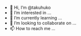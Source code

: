 - 👋 Hi, I’m @takuhuko
- 👀 I’m interested in ...
- 🌱 I’m currently learning ...
- 💞️ I’m looking to collaborate on ...
- 📫 How to reach me ...

<!---
takuhuko/takuhuko is a ✨ special ✨ repository because its `README.md` (this file) appears on your GitHub profile.
You can click the Preview link to take a look at your changes.
--->
